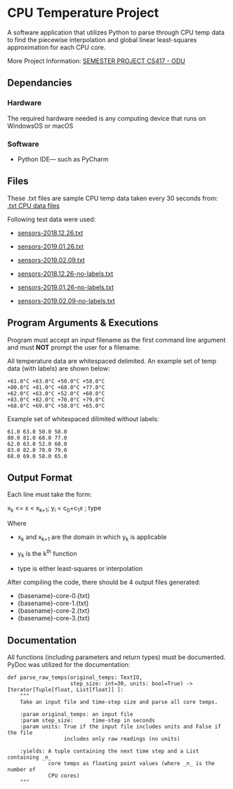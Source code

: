 # CPU Temperature Project

A software application that utilizes Python to parse through CPU temp data 
to find the piecewise interpolation and global linear least-squares approximation
for each CPU core. 

More Project Information: [SEMESTER PROJECT CS417 - ODU](https://www.cs.odu.edu/~tkennedy/cs417/sum20/Assts/project-cpu-temps/index.html)

## Dependancies
### Hardware
The required hardware needed is any computing device that runs on WindowsOS or macOS
### Software
* Python IDE— such as PyCharm

## Files 
These .txt files are sample CPU temp data taken every 30 seconds from: [.txt CPU data files](https://www.cs.odu.edu/~tkennedy/cs417/sum20/Assts/project-cpu-temps/index.html)

Following test data were used:

* [sensors-2018.12.26.txt](https://www.cs.odu.edu/~tkennedy/cs417/sum20/Assts/project-cpu-temps/Public/sensors-2018.12.26.txt) 
* [sensors-2019.01.26.txt](https://www.cs.odu.edu/~tkennedy/cs417/sum20/Assts/project-cpu-temps/Public/sensors-2019.01.26.txt) 
* [sensors-2019.02.09.txt](https://www.cs.odu.edu/~tkennedy/cs417/sum20/Assts/project-cpu-temps/Public/sensors-2019.02.09.txt)

* [sensors-2018.12.26-no-labels.txt](https://www.cs.odu.edu/~tkennedy/cs417/sum20/Assts/project-cpu-temps/Public/sensors-2018.12.26-no-labels.txt)
* [sensors-2019.01.26-no-labels.txt](https://www.cs.odu.edu/~tkennedy/cs417/sum20/Assts/project-cpu-temps/Public/sensors-2019.01.26-no-labels.txt)
* [sensors-2019.02.09-no-labels.txt](https://www.cs.odu.edu/~tkennedy/cs417/sum20/Assts/project-cpu-temps/Public/sensors-2019.02.09-no-labels.txt)

## Program Arguments & Executions
Program must accept an input filename as the first command line argument and must **NOT** prompt the user for a filename.

All temperature data are whitespaced delimited. An example set of temp data (with labels) are shown below:
```
+61.0°C +63.0°C +50.0°C +58.0°C
+80.0°C +81.0°C +68.0°C +77.0°C
+62.0°C +63.0°C +52.0°C +60.0°C
+83.0°C +82.0°C +70.0°C +79.0°C
+68.0°C +69.0°C +58.0°C +65.0°C 
```

Example set of whitespaced dilimited without labels:
```
61.0 63.0 50.0 58.0
80.0 81.0 68.0 77.0
62.0 63.0 52.0 60.0
83.0 82.0 70.0 79.0
68.0 69.0 58.0 65.0
```

## Output Format
Each line must take the form: 

x<sub>k</sub> <= x < x<sub>k+1</sub>; y<sub>i</sub> = c<sub>0</sub>+c<sub>1</sub>x ; type

Where
* x<sub>k</sub> and x<sub>k+1</sub> are the domain in which y<sub>k</sub> is applicable

* y<sub>k</sub> is the k<sup>th</sup> function

* type is either least-squares or interpolation

After compiling the code, there should be 4 output files generated:

* {basename}-core-0.{txt}
* {basename}-core-1.{txt}
* {basename}-core-2.{txt}
* {basename}-core-3.{txt}

## Documentation
All functions (including parameters and return types) must be documented. PyDoc was utilized for the documentation:
```
def parse_raw_temps(original_temps: TextIO,
                    step_size: int=30, units: bool=True) -> Iterator[Tuple[float, List[float]] ]:
    """
    Take an input file and time-step size and parse all core temps.

    :param original_temps: an input file
    :param step_size:      time-step in seconds
    :param units: True if the input file includes units and False if the file
                  includes only raw readings (no units)

    :yields: A tuple containing the next time step and a List containing _n_
             core temps as floating point values (where _n_ is the number of
             CPU cores)
    """
```
